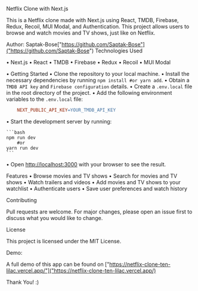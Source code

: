 Netflix Clone with Next.js

This is a Netflix clone made with Next.js using React, TMDB, Firebase, Redux, Recoil, MUI Modal, and Authentication. This project allows users to browse and watch movies and TV shows, just like on Netflix.

Author: Saptak-Bose["https://github.com/Saptak-Bose"]("https://github.com/Saptak-Bose")
Technologies Used

• Next.js
• React
• TMDB
• Firebase
• Redux
• Recoil
• MUI Modal

• Getting Started
• Clone the repository to your local machine.
• Install the necessary dependencies by running `npm install #or yarn add`.
• Obtain a `TMDB API key` and `Firebase configuration` details.
• Create a `.env.local` file in the root directory of the project.
• Add the following environment variables to the `.env.local` file:

```makefile
    NEXT_PUBLIC_API_KEY=YOUR_TMDB_API_KEY
```

• Start the development server by running:

    ```bash
    npm run dev
        #or
    yarn run dev
    ```

• Open [http://localhost:3000](http://localhost:3000) with your browser to see the result.

Features
• Browse movies and TV shows
• Search for movies and TV shows
• Watch trailers and videos
• Add movies and TV shows to your watchlist
• Authenticate users
• Save user preferences and watch history

Contributing

Pull requests are welcome. For major changes, please open an issue first to discuss what you would like to change.

License

This project is licensed under the MIT License.

Demo:

A full demo of this app can be found on ["https://netflix-clone-ten-lilac.vercel.app/"]("https://netflix-clone-ten-lilac.vercel.app/)

Thank You! :)
